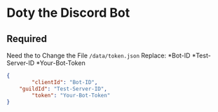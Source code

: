 # Doty the Discord Bot

## Required
Need the to Change the File ```/data/token.json```
Replace:
*Bot-ID
*Test-Server-ID
*Your-Bot-Token
```JSON
{
    	"clientId": "Bot-ID",
	"guildId": "Test-Server-ID",
    	"token": "Your-Bot-Token"
}
```
